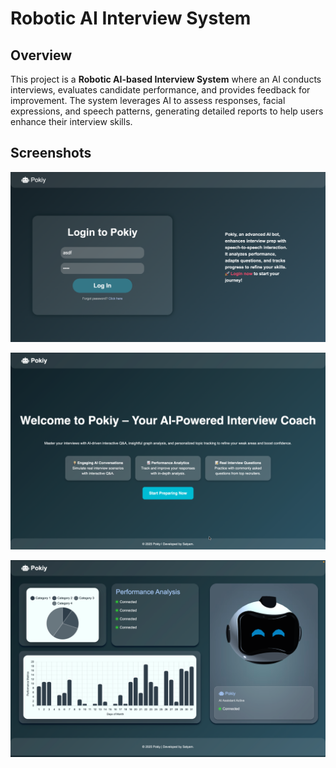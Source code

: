 # Robotic AI Interview System

## Overview
This project is a **Robotic AI-based Interview System** where an AI conducts interviews, evaluates candidate performance, and provides feedback for improvement. The system leverages AI to assess responses, facial expressions, and speech patterns, generating detailed reports to help users enhance their interview skills.

## Screenshots

![Home Page](screenshots/Login_Page_ai_website.png)

![Interview Interface](screenshots/Main_page_ai_website.png)

![Home Page](screenshots/Ai_page_website.png)

